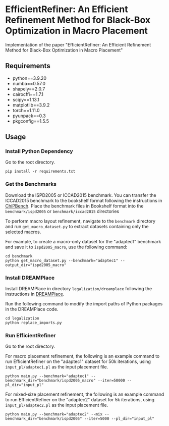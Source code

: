 # EfficientRefiner: An Efficient Refinement Method for Black-Box Optimization in Macro Placement

Implementation of the paper "EfficientRefiner: An Efficient Refinement Method for Black-Box Optimization in Macro Placement"

## Requirements

+ python==3.9.20
+ numba==0.57.0
+ shapely==2.0.7
+ cairocffi==1.7.1
+ scipy==1.13.1
+ matplotlib==3.9.2
+ torch==1.11.0
+ pyunpack==0.3
+ pkgconfig==1.5.5

## Usage

### Install Python Dependency
Go to the root directory.
```
pip install -r requirements.txt
```

### Get the Benchmarks
Download the ISPD2005 or ICCAD2015 benchmark. 
You can transfer the ICCAD2015 benchmark to the bookshelf format following the instructions in [ChiPBench](https://github.com/MIRALab-USTC/ChiPBench).
Place the benchmark files in Bookshelf format into the ```benchmark/ispd2005``` or ```benchmark/iccad2015``` directories

To perform macro layout refinement, navigate to the ```benchmark``` directory and run ```get_macro_dataset.py``` to extract datasets containing only the selected macros.

For example, to create a macro-only dataset for the "adaptec1" benchmark and save it to ```ispd2005_macro```, use the following command:
```
cd benchmark
python get_macro_dataset.py --benchmark="adaptec1" --output_dir="ispd2005_macro"
```

### Install DREAMPlace
Install DREAMPlace in directory ```legalization/dreamplace``` following the instructions in [DREAMPlace](https://github.com/limbo018/DREAMPlace/tree/master).

Run the following command to modify the import paths of Python packages in the DREAMPlace code.
```
cd legalization
python replace_imports.py
```

### Run EfficientRefiner
Go to the root directory.

For macro placement refinement, the following is an example command to run EfficientRefiner on the "adaptec1" dataset for 50k iterations, using ```input_pl/adaptec1.pl``` as the input placement file.
```
python main.py --benchmark="adaptec1" --benchmark_dir="benchmark/ispd2005_macro" --iter=50000 --pl_dir="input_pl"
```

For mixed-size placement refinement, the following is an example command to run EfficientRefiner on the "adaptec2" dataset for 5k iterations, using ```input_pl/adaptec2.pl``` as the input placement file.
```
python main.py --benchmark="adaptec2" --mix --benchmark_dir="benchmark/ispd2005" --iter=5000 --pl_dir="input_pl"
```
